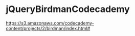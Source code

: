 # jQueryBirdmanCodecademy

https://s3.amazonaws.com/codecademy-content/projects/2/birdman/index.html#
